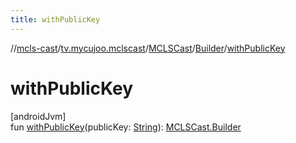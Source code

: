 ```yaml
---
title: withPublicKey
---
```

//[mcls-cast](../../../../index.html)/[tv.mycujoo.mclscast](../../index.html)/[MCLSCast](../index.html)/[Builder](index.html)/[withPublicKey](with-public-key.html)



# withPublicKey



[androidJvm]\
fun [withPublicKey](with-public-key.html)(publicKey: [String](https://kotlinlang.org/api/latest/jvm/stdlib/kotlin/-string/index.html)): [MCLSCast.Builder](index.html)




